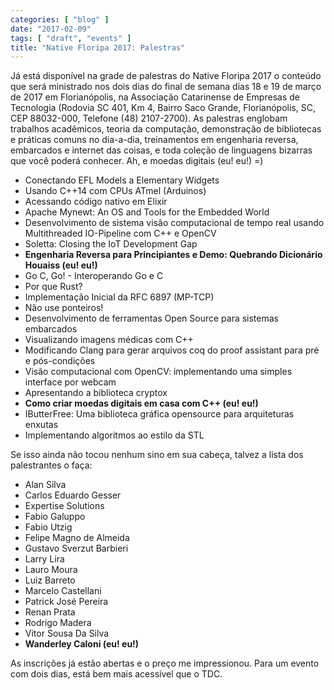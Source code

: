 ```yaml
---
categories: [ "blog" ]
date: "2017-02-09"
tags: [ "draft", "events" ]
title: "Native Floripa 2017: Palestras"
---
```

Já está disponível na grade de palestras do Native Floripa 2017 o
conteúdo que será ministrado nos dois dias do final de semana dias 18
e 19 de março de 2017 em Florianópolis, na Associação Catarinense
de Empresas de Tecnologia (Rodovia SC 401, Km 4, Bairro Saco Grande,
Florianópolis, SC, CEP 88032-000, Telefone (48) 2107-2700). As palestras
englobam trabalhos acadêmicos, teoria da computação, demonstração de
bibliotecas e práticas comuns no dia-a-dia, treinamentos em engenharia
reversa, embarcados e internet das coisas, e toda coleção de linguagens
bizarras que você poderá conhecer. Ah, e moedas digitais (eu! eu!) =)

 - Conectando EFL Models a Elementary Widgets
 - Usando C++14 com CPUs ATmel (Arduinos)
 - Acessando código nativo em Elixir
 - Apache Mynewt: An OS and Tools for the Embedded World
 - Desenvolvimento de sistema visão computacional de tempo real usando
 Multithreaded IO-Pipeline com C++ e OpenCV
 - Soletta: Closing the IoT Development Gap
 - __Engenharia Reversa para Principiantes e Demo: Quebrando Dicionário
 Houaiss (eu! eu!)__
 - Go C, Go! - Interoperando Go e C
 - Por que Rust?
 - Implementação Inicial da RFC 6897 (MP-TCP)
 - Não use ponteiros!
 - Desenvolvimento de ferramentas Open Source para sistemas embarcados
 - Visualizando imagens médicas com C++
 - Modificando Clang para gerar arquivos coq do proof assistant para
 pré e pós-condições
 - Visão computacional com OpenCV: implementando uma simples interface
 por webcam
 - Apresentando a biblioteca cryptox
 - __Como criar moedas digitais em casa com C++ (eu! eu!)__
 - IButterFree: Uma biblioteca gráfica opensource para arquiteturas
 enxutas
 - Implementando algoritmos ao estilo da STL

Se isso ainda não tocou nenhum sino em sua cabeça, talvez a lista dos
palestrantes o faça:

 - Alan Silva
 - Carlos Eduardo Gesser
 - Expertise Solutions 
 - Fabio Galuppo
 - Fabio Utzig
 - Felipe Magno de Almeida
 - Gustavo Sverzut Barbieri
 - Larry Lira
 - Lauro Moura
 - Luiz Barreto
 - Marcelo Castellani
 - Patrick José Pereira
 - Renan Prata
 - Rodrigo Madera
 - Vitor Sousa Da Silva
 - __Wanderley Caloni (eu! eu!)__

As inscrições já estão abertas e o preço me impressionou. Para um
evento com dois dias, está bem mais acessível que o TDC.
